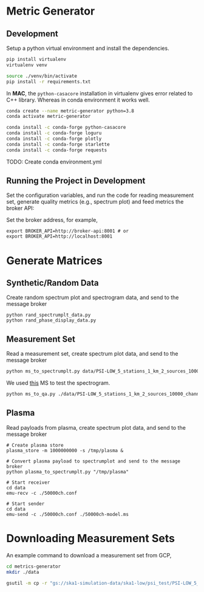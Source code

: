 
# Metric Generator


## Development

Setup a python virtual environment and install the dependencies.

```bash
pip install virtualenv
virtualenv venv

source ./venv/bin/activate
pip install -r requirements.txt
```

In **MAC**, the `python-casacore` installation in virtualenv gives error related to C++ library. Whereas in conda environment it works well.

```bash
conda create --name metric-generator python=3.8
conda activate metric-generator

conda install -c conda-forge python-casacore
conda install -c conda-forge loguru
conda install -c conda-forge plotly
conda install -c conda-forge starlette
conda install -c conda-forge requests
```
TODO: Create conda environment.yml

## Running the Project in Development


Set the configuration variables, and run the code for reading measurement set, generate quality metrics (e.g., spectrum plot) and feed metrics the broker API:


Set the broker address, for example,
```
export BROKER_API=http://broker-api:8001 # or
export BROKER_API=http://localhost:8001
```

# Generate Matrices
## Synthetic/Random Data

Create random spectrum plot and spectrogram data, and send to the message broker

```
python rand_spectrumplt_data.py
python rand_phase_display_data.py
```

## Measurement Set

Read a measurement set, create spectrum plot data, and send to the message broker
```bash
python ms_to_spectrumplt.py data/PSI-LOW_5_stations_1_km_2_sources_10000_channels-autocorr-noise.ms
```

We used [this](https://console.cloud.google.com/storage/browser/ska1-simulation-data/simulations/psi_simulations_SP-1158/low/PSI-LOW_5_stations_1_km_2_sources_10000_channels-autocorr-noise.ms.split) MS to test the spectrogram.


```bash
python ms_to_qa.py ./data/PSI-LOW_5_stations_1_km_2_sources_10000_channels-autocorr-noise.ms.split
```

## Plasma

Read payloads from plasma, create spectrum plot data, and send to the message broker
```
# Create plasma store
plasma_store -m 1000000000 -s /tmp/plasma &

# Convert plasma payload to spectrumplot and send to the message broker
python plasma_to_spectrumplt.py "/tmp/plasma"

# Start receiver
cd data
emu-recv -c ./50000ch.conf

# Start sender
cd data
emu-send -c ./50000ch.conf ./50000ch-model.ms
```


# Downloading Measurement Sets

An example command to download a measurement set from GCP,

```bash
cd metrics-generator 
mkdir ./data

gsutil -m cp -r "gs://ska1-simulation-data/ska1-low/psi_test/PSI-LOW_5_stations_1_km_2_sources_10000_channels-autocorr-noise.ms" ./data/
```
